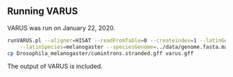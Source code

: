 ## Running VARUS

VARUS was run on January 22, 2020.

```bash
runVARUS.pl --aligner=HISAT --readFromTable=0 --createindex=1 --latinGenus=Drosophila \
    --latinSpecies=melanogaster --speciesGenome=../data/genome.fasta.masked --logfile=varus_log > log
cp Drosophila_melanogaster/cumintrons.stranded.gff varus.gff
```

The output of VARUS is included.
